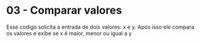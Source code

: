 # 03 - Comparar valores

Esse codigo solicita a entrada de dois valores: x e y. 
Após isso ele compara  os valores e exibe se x é maior, menor ou igual a y